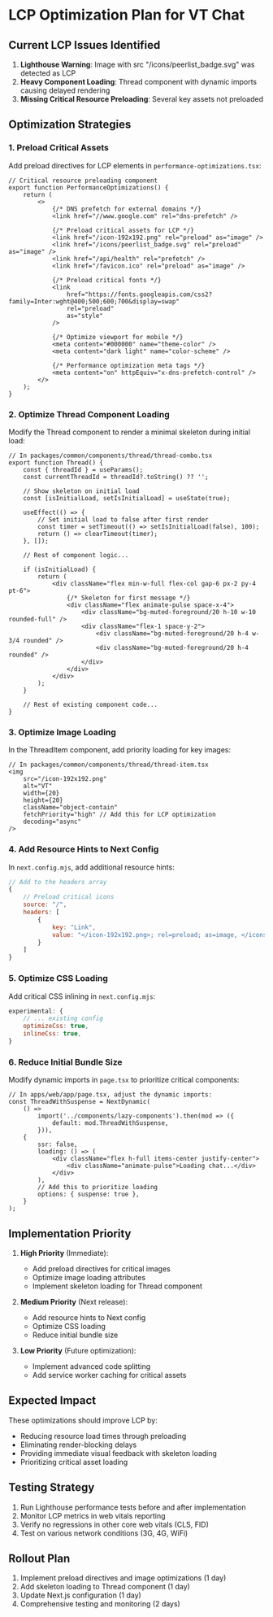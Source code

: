 # LCP Optimization Plan for VT Chat

## Current LCP Issues Identified

1. **Lighthouse Warning**: Image with src "/icons/peerlist_badge.svg" was detected as LCP
2. **Heavy Component Loading**: Thread component with dynamic imports causing delayed rendering
3. **Missing Critical Resource Preloading**: Several key assets not preloaded

## Optimization Strategies

### 1. Preload Critical Assets

Add preload directives for LCP elements in `performance-optimizations.tsx`:

```tsx
// Critical resource preloading component
export function PerformanceOptimizations() {
    return (
        <>
            {/* DNS prefetch for external domains */}
            <link href="//www.google.com" rel="dns-prefetch" />

            {/* Preload critical assets for LCP */}
            <link href="/icon-192x192.png" rel="preload" as="image" />
            <link href="/icons/peerlist_badge.svg" rel="preload" as="image" />
            <link href="/api/health" rel="prefetch" />
            <link href="/favicon.ico" rel="preload" as="image" />

            {/* Preload critical fonts */}
            <link
                href="https://fonts.googleapis.com/css2?family=Inter:wght@400;500;600;700&display=swap"
                rel="preload"
                as="style"
            />

            {/* Optimize viewport for mobile */}
            <meta content="#000000" name="theme-color" />
            <meta content="dark light" name="color-scheme" />

            {/* Performance optimization meta tags */}
            <meta content="on" httpEquiv="x-dns-prefetch-control" />
        </>
    );
}
```

### 2. Optimize Thread Component Loading

Modify the Thread component to render a minimal skeleton during initial load:

```tsx
// In packages/common/components/thread/thread-combo.tsx
export function Thread() {
    const { threadId } = useParams();
    const currentThreadId = threadId?.toString() ?? '';

    // Show skeleton on initial load
    const [isInitialLoad, setIsInitialLoad] = useState(true);

    useEffect(() => {
        // Set initial load to false after first render
        const timer = setTimeout(() => setIsInitialLoad(false), 100);
        return () => clearTimeout(timer);
    }, []);

    // Rest of component logic...

    if (isInitialLoad) {
        return (
            <div className="flex min-w-full flex-col gap-6 px-2 py-4 pt-6">
                {/* Skeleton for first message */}
                <div className="flex animate-pulse space-x-4">
                    <div className="bg-muted-foreground/20 h-10 w-10 rounded-full" />
                    <div className="flex-1 space-y-2">
                        <div className="bg-muted-foreground/20 h-4 w-3/4 rounded" />
                        <div className="bg-muted-foreground/20 h-4 rounded" />
                    </div>
                </div>
            </div>
        );
    }

    // Rest of existing component code...
}
```

### 3. Optimize Image Loading

In the ThreadItem component, add priority loading for key images:

```tsx
// In packages/common/components/thread/thread-item.tsx
<img
    src="/icon-192x192.png"
    alt="VT"
    width={20}
    height={20}
    className="object-contain"
    fetchPriority="high" // Add this for LCP optimization
    decoding="async"
/>
```

### 4. Add Resource Hints to Next Config

In `next.config.mjs`, add additional resource hints:

```js
// Add to the headers array
{
    // Preload critical icons
    source: "/",
    headers: [
        {
            key: "Link",
            value: "</icon-192x192.png>; rel=preload; as=image, </icons/peerlist_badge.svg>; rel=preload; as=image"
        }
    ]
}
```

### 5. Optimize CSS Loading

Add critical CSS inlining in `next.config.mjs`:

```js
experimental: {
    // ... existing config
    optimizeCss: true,
    inlineCss: true,
}
```

### 6. Reduce Initial Bundle Size

Modify dynamic imports in `page.tsx` to prioritize critical components:

```tsx
// In apps/web/app/page.tsx, adjust the dynamic imports:
const ThreadWithSuspense = NextDynamic(
    () =>
        import('../components/lazy-components').then(mod => ({
            default: mod.ThreadWithSuspense,
        })),
    {
        ssr: false,
        loading: () => (
            <div className="flex h-full items-center justify-center">
                <div className="animate-pulse">Loading chat...</div>
            </div>
        ),
        // Add this to prioritize loading
        options: { suspense: true },
    }
);
```

## Implementation Priority

1. **High Priority** (Immediate):
    - Add preload directives for critical images
    - Optimize image loading attributes
    - Implement skeleton loading for Thread component

2. **Medium Priority** (Next release):
    - Add resource hints to Next config
    - Optimize CSS loading
    - Reduce initial bundle size

3. **Low Priority** (Future optimization):
    - Implement advanced code splitting
    - Add service worker caching for critical assets

## Expected Impact

These optimizations should improve LCP by:

- Reducing resource load times through preloading
- Eliminating render-blocking delays
- Providing immediate visual feedback with skeleton loading
- Prioritizing critical asset loading

## Testing Strategy

1. Run Lighthouse performance tests before and after implementation
2. Monitor LCP metrics in web vitals reporting
3. Verify no regressions in other core web vitals (CLS, FID)
4. Test on various network conditions (3G, 4G, WiFi)

## Rollout Plan

1. Implement preload directives and image optimizations (1 day)
2. Add skeleton loading to Thread component (1 day)
3. Update Next.js configuration (1 day)
4. Comprehensive testing and monitoring (2 days)
